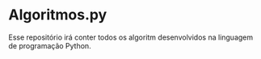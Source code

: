 # Algoritmos.py
Esse repositório irá conter todos os algoritm desenvolvidos na linguagem de programação Python.
